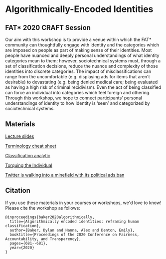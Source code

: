 # Algorithmically-Encoded Identities
## FAT* 2020 CRAFT Session

Our aim with this workshop is to provide a venue within which the FAT* community can thoughtfully engage with identity and the categories which are imposed on people as part of making sense of their identities. Most people have nuanced and deeply personal understandings of what identity categories mean to them; however, sociotechnical systems must, through a set of classification decisions, reduce the nuance and complexity of those identities into discrete categories. The impact of misclassifications can range from the uncomfortable (e.g. displaying ads for items that aren't desirable) to devastating (e.g. being denied medical care; being evaluated as having a high risk of criminal recidivism). Even the act of being classified can force an individual into categories which feel foreign and othering. Through this workshop, we hope to connect participants’ personal understandings of identity to how identity is ‘seen’ and categorized by sociotechnical systems.

## Materials
[Lecture slides](https://github.com/alexhanna/algo-identity/blob/master/Lecture.pdf)

[Terminology cheat sheet](https://github.com/alexhanna/algo-identity/blob/master/Cheat_sheet.pdf)

[Classification analytic](https://drive.google.com/file/d/10VCbZUuOcxNYZN27pQPH4LfJDU6lNAFU/view?usp=sharing)

[Torquing the Individual](https://drive.google.com/drive/u/0/folders/1YrPWLm8nVYks2aKy90PdsuO4gploECqH)

[Twitter is walking into a minefield with its political ads ban](https://www.vox.com/recode/2019/11/15/20966908/twitter-political-ad-ban-policies-issue-ads-jack-dorsey)

## Citation

If you use these materials in your courses or workshops, we'd love to know! Please cite the workshop as follows:

```
@inproceedings{baker2020algorithmically,
  title={Algorithmically encoded identities: reframing human classification},
  author={Baker, Dylan and Hanna, Alex and Denton, Emily},
  booktitle={Proceedings of the 2020 Conference on Fairness, Accountability, and Transparency},
  pages={681--681},
  year={2020}
}
```

